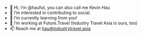 - 👋 Hi, I’m @haufut, you can also call me Kevin Hau
- 👀 I’m interested in contributing to social.
- 🌱 I’m currently learning from you!
- 💞️ I’m working at Future.Travel (Industry Travel Asia is ours, too)
- 📫 Reach me at hau@industrytravel.asia

<!---
haufut/haufut is a ✨ special ✨ repository because its `README.md` (this file) appears on your GitHub profile.
You can click the Preview link to take a look at your changes.
--->
